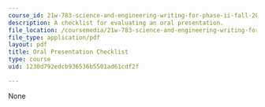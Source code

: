 ```yaml
---
course_id: 21w-783-science-and-engineering-writing-for-phase-ii-fall-2002
description: A checklist for evaluating an oral presentation.
file_location: /coursemedia/21w-783-science-and-engineering-writing-for-phase-ii-fall-2002/1230d792edcb936536b5501ad61cdf2f_oral_check.pdf
file_type: application/pdf
layout: pdf
title: Oral Presentation Checklist
type: course
uid: 1230d792edcb936536b5501ad61cdf2f

---
```

None